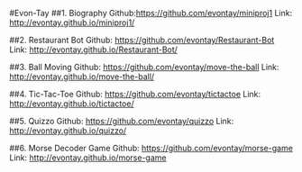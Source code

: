 #Evon-Tay
##1. Biography
Github:https://github.com/evontay/miniproj1
Link: http://evontay.github.io/miniproj1/

##2. Restaurant Bot
Github: https://github.com/evontay/Restaurant-Bot
Link: http://evontay.github.io/Restaurant-Bot/

##3. Ball Moving
Github: https://github.com/evontay/move-the-ball
Link: http://evontay.github.io/move-the-ball/

##4. Tic-Tac-Toe
Github: https://github.com/evontay/tictactoe
Link: http://evontay.github.io/tictactoe/

##5. Quizzo
Github: https://github.com/evontay/quizzo
Link: http://evontay.github.io/quizzo/

##6. Morse Decoder Game
Github: https://github.com/evontay/morse-game
Link: http://evontay.github.io/morse-game

